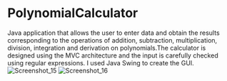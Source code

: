 # PolynomialCalculator
Java application that allows the user to enter data and obtain the results corresponding to the operations of addition, subtraction, multiplication, division, 
integration and derivation on polynomials.The calculator is designed using the MVC architecture and the input is carefully checked using regular expressions. 
I used Java Swing to create the GUI.
![Screenshot_15](https://user-images.githubusercontent.com/96259420/225407937-c9f0104c-23fc-4e60-acea-ef0088843118.png)
![Screenshot_16](https://user-images.githubusercontent.com/96259420/225407998-98a81f04-a6fe-46ff-aa9e-1d998b4b909d.png)
